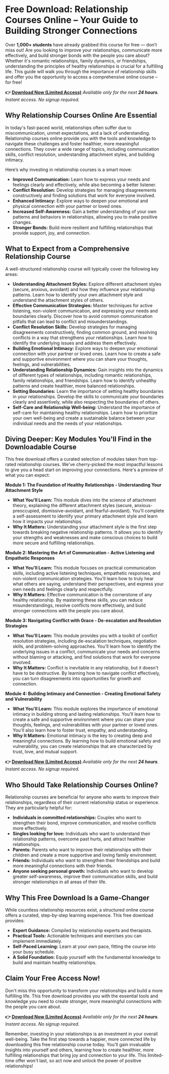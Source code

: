 # Free Download: Relationship Courses Online – Your Guide to Building Stronger Connections

Over **1,000+ students** have already grabbed this course for free — don’t miss out!
Are you looking to improve your relationships, communicate more effectively, and build stronger bonds with the people you care about? Whether it's romantic relationships, family dynamics, or friendships, understanding the principles of healthy relationships is crucial for a fulfilling life. This guide will walk you through the importance of relationship skills and offer you the opportunity to access a comprehensive online course – for free!

**👉 [Download Now (Limited Access)](https://udemywork.com/relationship-courses-online)**
_Available only for the next **24 hours**._
_Instant access. No signup required._

## Why Relationship Courses Online Are Essential

In today's fast-paced world, relationships often suffer due to miscommunication, unmet expectations, and a lack of understanding. Relationship courses online provide you with the tools and knowledge to navigate these challenges and foster healthier, more meaningful connections. They cover a wide range of topics, including communication skills, conflict resolution, understanding attachment styles, and building intimacy.

Here’s why investing in relationship courses is a smart move:

*   **Improved Communication:** Learn how to express your needs and feelings clearly and effectively, while also becoming a better listener.
*   **Conflict Resolution:** Develop strategies for managing disagreements constructively and finding solutions that work for everyone involved.
*   **Enhanced Intimacy:** Explore ways to deepen your emotional and physical connection with your partner or loved ones.
*   **Increased Self-Awareness:** Gain a better understanding of your own patterns and behaviors in relationships, allowing you to make positive changes.
*   **Stronger Bonds:** Build more resilient and fulfilling relationships that provide support, joy, and connection.

## What to Expect from a Comprehensive Relationship Course

A well-structured relationship course will typically cover the following key areas:

*   **Understanding Attachment Styles:** Explore different attachment styles (secure, anxious, avoidant) and how they influence your relationship patterns. Learn how to identify your own attachment style and understand the attachment styles of others.
*   **Effective Communication Strategies:** Master techniques for active listening, non-violent communication, and expressing your needs and boundaries clearly. Discover how to avoid common communication pitfalls that can lead to conflict and misunderstandings.
*   **Conflict Resolution Skills:** Develop strategies for managing disagreements constructively, finding common ground, and resolving conflicts in a way that strengthens your relationships. Learn how to identify the underlying issues and address them effectively.
*   **Building Emotional Intimacy:** Explore ways to deepen your emotional connection with your partner or loved ones. Learn how to create a safe and supportive environment where you can share your thoughts, feelings, and vulnerabilities.
*   **Understanding Relationship Dynamics:** Gain insights into the dynamics of different types of relationships, including romantic relationships, family relationships, and friendships. Learn how to identify unhealthy patterns and create healthier, more balanced relationships.
*   **Setting Boundaries:** Learn the importance of setting healthy boundaries in your relationships. Develop the skills to communicate your boundaries clearly and assertively, while also respecting the boundaries of others.
*   **Self-Care and Relationship Well-being:** Understand the importance of self-care for maintaining healthy relationships. Learn how to prioritize your own well-being and create a sustainable balance between your individual needs and the needs of your relationships.

## Diving Deeper: Key Modules You'll Find in the Downloadable Course

This free download offers a curated selection of modules taken from top-rated relationship courses. We've cherry-picked the most impactful lessons to give you a head start on improving your connections. Here's a preview of what you can expect:

**Module 1: The Foundation of Healthy Relationships - Understanding Your Attachment Style**

*   **What You'll Learn:** This module dives into the science of attachment theory, explaining the different attachment styles (secure, anxious-preoccupied, dismissive-avoidant, and fearful-avoidant). You'll complete a self-assessment to identify your primary attachment style and learn how it impacts your relationships.
*   **Why It Matters:** Understanding your attachment style is the first step towards breaking negative relationship patterns. It allows you to identify your strengths and weaknesses and make conscious choices to build more secure and fulfilling relationships.

**Module 2: Mastering the Art of Communication - Active Listening and Empathetic Responses**

*   **What You'll Learn:** This module focuses on practical communication skills, including active listening techniques, empathetic responses, and non-violent communication strategies. You'll learn how to truly hear what others are saying, understand their perspectives, and express your own needs and feelings clearly and respectfully.
*   **Why It Matters:** Effective communication is the cornerstone of any healthy relationship. By mastering these skills, you can reduce misunderstandings, resolve conflicts more effectively, and build stronger connections with the people you care about.

**Module 3: Navigating Conflict with Grace - De-escalation and Resolution Strategies**

*   **What You'll Learn:** This module provides you with a toolkit of conflict resolution strategies, including de-escalation techniques, negotiation skills, and problem-solving approaches. You'll learn how to identify the underlying issues in a conflict, communicate your needs and concerns without blaming or attacking, and find solutions that work for everyone involved.
*   **Why It Matters:** Conflict is inevitable in any relationship, but it doesn't have to be destructive. By learning how to navigate conflict effectively, you can turn disagreements into opportunities for growth and connection.

**Module 4: Building Intimacy and Connection - Creating Emotional Safety and Vulnerability**

*   **What You'll Learn:** This module explores the importance of emotional intimacy in building strong and lasting relationships. You'll learn how to create a safe and supportive environment where you can share your thoughts, feelings, and vulnerabilities with your partner or loved ones. You'll also learn how to foster trust, empathy, and understanding.
*   **Why It Matters:** Emotional intimacy is the key to creating deep and meaningful connections. By learning how to build emotional safety and vulnerability, you can create relationships that are characterized by trust, love, and mutual support.

**👉 [Download Now (Limited Access)](https://udemywork.com/relationship-courses-online)**
_Available only for the next **24 hours**._
_Instant access. No signup required._

## Who Should Take Relationship Courses Online?

Relationship courses are beneficial for anyone who wants to improve their relationships, regardless of their current relationship status or experience. They are particularly helpful for:

*   **Individuals in committed relationships:** Couples who want to strengthen their bond, improve communication, and resolve conflicts more effectively.
*   **Singles looking for love:** Individuals who want to understand their relationship patterns, overcome past hurts, and attract healthier relationships.
*   **Parents:** Parents who want to improve their relationships with their children and create a more supportive and loving family environment.
*   **Friends:** Individuals who want to strengthen their friendships and build more meaningful connections with their friends.
*   **Anyone seeking personal growth:** Individuals who want to develop greater self-awareness, improve their communication skills, and build stronger relationships in all areas of their life.

## Why This Free Download Is a Game-Changer

While countless relationship resources exist, a structured online course offers a curated, step-by-step learning experience. This free download provides:

*   **Expert Guidance:** Compiled by relationship experts and therapists.
*   **Practical Tools:** Actionable techniques and exercises you can implement immediately.
*   **Self-Paced Learning:** Learn at your own pace, fitting the course into your busy schedule.
*   **A Solid Foundation:** Equip yourself with the fundamental knowledge to build and maintain healthy relationships.

## Claim Your Free Access Now!

Don't miss this opportunity to transform your relationships and build a more fulfilling life. This free download provides you with the essential tools and knowledge you need to create stronger, more meaningful connections with the people you care about.

**👉 [Download Now (Limited Access)](https://udemywork.com/relationship-courses-online)**
_Available only for the next **24 hours**._
_Instant access. No signup required._

Remember, investing in your relationships is an investment in your overall well-being. Take the first step towards a happier, more connected life by downloading this free relationship course today. You'll gain invaluable insights into yourself and others, learning how to create healthier, more fulfilling relationships that bring joy and connection to your life. This limited-time offer won't last, so act now and unlock the power of positive relationships!
